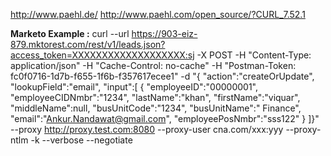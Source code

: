 http://www.paehl.de/
http://www.paehl.com/open_source/?CURL_7.52.1


**Marketo Example :**
curl --url https://903-eiz-879.mktorest.com/rest/v1/leads.json?access_token=XXXXXXXXXXXXXXXXXXX:sj -X POST -H "Content-Type: application/json" -H "Cache-Control: no-cache" -H "Postman-Token: fc0f0716-1d7b-f655-1f6b-f357617ecee1" -d "{  \"action\":\"createOrUpdate\",   \"lookupField\":\"email\",   \"input\":[        {           \"employeeID\":\"00000001\",         \"employeeCIDNmbr\":\"1234\",         \"lastName\":\"khan\",         \"firstName\":\"viquar\",         \"middleName\":null,         \"busUnitCode\":\"1234\",         \"busUnitName\":\" Finance\",         \"email\":\"Ankur.Nandawat@gmail.com\",         \"employeePosNmbr\":\"sss122\"      }   ]}"   --proxy http://proxy.test.com:8080 --proxy-user cna.com/xxx:yyy --proxy-ntlm -k --verbose --negotiate  